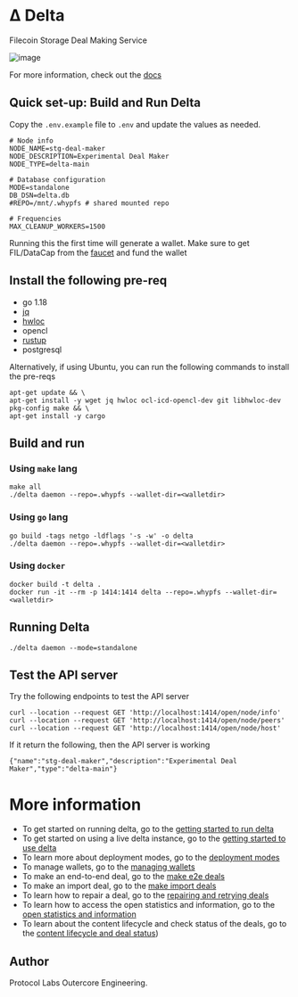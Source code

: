 # Δ Delta
Filecoin Storage Deal Making Service

![image](https://user-images.githubusercontent.com/4479171/218267752-9a7af133-4e36-4f4c-95da-16b3c7bd73ae.png)

For more information, check out the [docs](https://delta.estuary.tech/docs/overview)

## Quick set-up: Build and Run Delta

Copy the `.env.example` file to `.env` and update the values as needed.

```
# Node info
NODE_NAME=stg-deal-maker
NODE_DESCRIPTION=Experimental Deal Maker
NODE_TYPE=delta-main

# Database configuration
MODE=standalone
DB_DSN=delta.db
#REPO=/mnt/.whypfs # shared mounted repo

# Frequencies
MAX_CLEANUP_WORKERS=1500
```

Running this the first time will generate a wallet. Make sure to get FIL/DataCap from the [faucet](https://verify.glif.io/) and fund the wallet

## Install the following pre-req
- go 1.18
- [jq](https://stedolan.github.io/jq/)
- [hwloc](https://www.open-mpi.org/projects/hwloc/)
- opencl
- [rustup](https://rustup.rs/)
- postgresql

Alternatively, if using Ubuntu, you can run the following commands to install the pre-reqs
```
apt-get update && \
apt-get install -y wget jq hwloc ocl-icd-opencl-dev git libhwloc-dev pkg-config make && \
apt-get install -y cargo
```

## Build and run

### Using `make` lang
```
make all
./delta daemon --repo=.whypfs --wallet-dir=<walletdir>
```

### Using `go` lang
```
go build -tags netgo -ldflags '-s -w' -o delta
./delta daemon --repo=.whypfs --wallet-dir=<walletdir>
```

### Using `docker`
```
docker build -t delta .
docker run -it --rm -p 1414:1414 delta --repo=.whypfs --wallet-dir=<walletdir>
```

## Running Delta
```
./delta daemon --mode=standalone
```

## Test the API server
Try the following endpoints to test the API server
```
curl --location --request GET 'http://localhost:1414/open/node/info'
curl --location --request GET 'http://localhost:1414/open/node/peers'
curl --location --request GET 'http://localhost:1414/open/node/host'
```

If it return the following, then the API server is working
```
{"name":"stg-deal-maker","description":"Experimental Deal Maker","type":"delta-main"}
```

# More information
- To get started on running delta, go to the [getting started to run delta](docs/getting-started-run-delta.md)
- To get started on using a live delta instance, go to the [getting started to use delta](docs/getting-started-run-delta.md)
- To learn more about deployment modes, go to the [deployment modes](docs/deployment-modes.md)
- To manage wallets, go to the [managing wallets](docs/manage-wallets.md)
- To make an end-to-end deal, go to the [make e2e deals](docs/make-e2e-deal.md)
- To make an import deal, go to the [make import deals](docs/make-import-deal.md)
- To learn how to repair a deal, go to the [repairing and retrying deals](docs/repair.md)
- To learn how to access the open statistics and information, go to the [open statistics and information](docs/open-stats-info.md)
- To learn about the content lifecycle and check status of the deals, go to the [content lifecycle and deal status](docs/deal-status.md))

## Author
Protocol Labs Outercore Engineering.